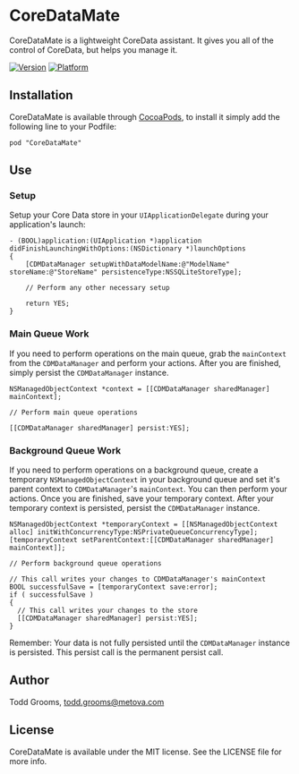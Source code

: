 # CoreDataMate

CoreDataMate is a lightweight CoreData assistant. It gives you all of the control of CoreData, but helps you manage it.

[![Version](http://cocoapod-badges.herokuapp.com/v/CoreDataMate/badge.png)](http://cocoadocs.org/docsets/CoreDataMate)
[![Platform](http://cocoapod-badges.herokuapp.com/p/CoreDataMate/badge.png)](http://cocoadocs.org/docsets/CoreDataMate)

## Installation

CoreDataMate is available through [CocoaPods](http://cocoapods.org), to install
it simply add the following line to your Podfile:

    pod "CoreDataMate"

## Use
### Setup
Setup your Core Data store in your `UIApplicationDelegate` during your application's launch:
  
    - (BOOL)application:(UIApplication *)application didFinishLaunchingWithOptions:(NSDictionary *)launchOptions
    {
        [CDMDataManager setupWithDataModelName:@"ModelName" storeName:@"StoreName" persistenceType:NSSQLiteStoreType];

        // Perform any other necessary setup
    
        return YES;
    }

### Main Queue Work
If you need to perform operations on the main queue, grab the `mainContext` from the `CDMDataManager` and perform your actions. After you are finished, simply persist the `CDMDataManager` instance.

    NSManagedObjectContext *context = [[CDMDataManager sharedManager] mainContext];
    
    // Perform main queue operations
    
    [[CDMDataManager sharedManager] persist:YES];

### Background Queue Work
If you need to perform operations on a background queue, create a temporary `NSManagedObjectContext` in your background queue and set it's parent context to `CDMDataManager`'s `mainContext`. You can then perform your actions. Once you are finished, save your temporary context. After your temporary context is persisted, persist the `CDMDataManager` instance.

    NSManagedObjectContext *temporaryContext = [[NSManagedObjectContext alloc] initWithConcurrencyType:NSPrivateQueueConcurrencyType];
    [temporaryContext setParentContext:[[CDMDataManager sharedManager] mainContext]];
    
    // Perform background queue operations
    
    // This call writes your changes to CDMDataManager's mainContext
    BOOL successfulSave = [temporaryContext save:error];
    if ( successfulSave )
    {
      // This call writes your changes to the store
      [[CDMDataManager sharedManager] persist:YES];
    }

Remember: Your data is not fully persisted until the `CDMDataManager` instance is persisted. This persist call is the permanent persist call.

## Author

Todd Grooms, todd.grooms@metova.com

## License

CoreDataMate is available under the MIT license. See the LICENSE file for more info.

